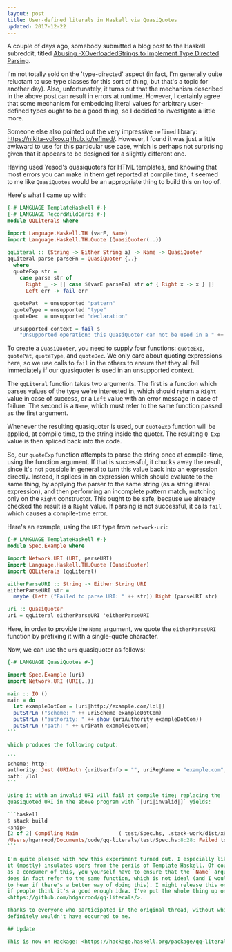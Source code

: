 ```yaml
---
layout: post
title: User-defined literals in Haskell via QuasiQuotes
updated: 2017-12-22
---
```


A couple of days ago, somebody submitted a blog post to the Haskell subreddit,
titled [Abusing -XOverloadedStrings to Implement Type Directed Parsing](https://lambdasandcaches.blogspot.com/2016/05/abusing-xoverloadedstrings-to-implement.html).

I'm not totally sold on the 'type-directed' aspect (in fact, I'm generally
quite reluctant to use type classes for this sort of thing, but that's a topic
for another day). Also, unfortunately, it turns out that the mechanism
described in the above post can result in errors at runtime. However, I
certainly agree that some mechanism for embedding literal values for arbitrary
user-defined types ought to be a good thing, so I decided to investigate a
little more.

Someone else also pointed out the very impressive `refined` library:
<https://nikita-volkov.github.io/refined/>. However, I found it was just a
little awkward to use for this particular use case, which is perhaps not
surprising given that it appears to be designed for a slightly different one.

Having used Yesod's quasiquoters for HTML templates, and knowing that most
errors you can make in them get reported at compile time, it seemed to me like
`QuasiQuotes` would be an appropriate thing to build this on top of.

Here's what I came up with:

```haskell
{-# LANGUAGE TemplateHaskell #-}
{-# LANGUAGE RecordWildCards #-}
module QQLiterals where

import Language.Haskell.TH (varE, Name)
import Language.Haskell.TH.Quote (QuasiQuoter(..))

qqLiteral :: (String -> Either String a) -> Name -> QuasiQuoter
qqLiteral parse parseFn = QuasiQuoter {..}
  where
  quoteExp str =
    case parse str of
      Right _ -> [| case $(varE parseFn) str of { Right x -> x } |]
      Left err -> fail err

  quotePat  = unsupported "pattern"
  quoteType = unsupported "type"
  quoteDec  = unsupported "declaration"

  unsupported context = fail $
    "Unsupported operation: this QuasiQuoter can not be used in a " ++ context ++ " context."
```

To create a `QuasiQuoter`, you need to supply four functions: `quoteExp`,
`quotePat`, `quoteType`, and `quoteDec`. We only care about quoting expressions
here, so we use calls to `fail` in the others to ensure that they all fail
immediately if our quasiquoter is used in an unsupported context.

The `qqLiteral` function takes two arguments. The first is a function which
parses values of the type we're interested in, which should return a `Right`
value in case of success, or a `Left` value with an error message in case of
failure. The second is a `Name`, which must refer to the same function passed
as the first argument.

Whenever the resulting quasiquoter is used, our `quoteExp` function will be
applied, at compile time, to the string inside the quoter. The resulting `Q
Exp` value is then spliced back into the code.

So, our `quoteExp` function attempts to parse the string once at compile-time,
using the function argument. If that is successful, it chucks away the result,
since it's not possible in general to turn this value back into an expression
directly. Instead, it splices in an expression which should evaluate to the
same thing, by applying the parser to the same string (as a string literal
expression), and then performing an incomplete pattern match, matching only on
the `Right` constructor. This ought to be safe, because we already checked the
result is a `Right` value. If parsing is not successful, it calls `fail` which
causes a compile-time error.

Here's an example, using the `URI` type from `network-uri`:

```haskell
{-# LANGUAGE TemplateHaskell #-}
module Spec.Example where

import Network.URI (URI, parseURI)
import Language.Haskell.TH.Quote (QuasiQuoter)
import QQLiterals (qqLiteral)

eitherParseURI :: String -> Either String URI
eitherParseURI str =
  maybe (Left ("Failed to parse URI: " ++ str)) Right (parseURI str)

uri :: QuasiQuoter
uri = qqLiteral eitherParseURI 'eitherParseURI
```

Here, in order to provide the `Name` argument, we quote the `eitherParseURI`
function by prefixing it with a single-quote character.

Now, we can use the `uri` quasiquoter as follows:

````haskell
{-# LANGUAGE QuasiQuotes #-}

import Spec.Example (uri)
import Network.URI (URI(..))

main :: IO ()
main = do
  let exampleDotCom = [uri|http://example.com/lol|]
  putStrLn ("scheme: " ++ uriScheme exampleDotCom)
  putStrLn ("authority: " ++ show (uriAuthority exampleDotCom))
  putStrLn ("path: " ++ uriPath exampleDotCom)
```

which produces the following output:

```
scheme: http:
authority: Just (URIAuth {uriUserInfo = "", uriRegName = "example.com", uriPort = ""})
path: /lol
```

Using it with an invalid URI will fail at compile time; replacing the
quasiquoted URI in the above program with `[uri|invalid|]` yields:

```haskell
$ stack build
<snip>
[2 of 2] Compiling Main             ( test/Spec.hs, .stack-work/dist/x86_64-osx/Cabal-1.22.5.0/build/qq-literals-test/qq-literals-test-tmp/Main.o )
/Users/hgarrood/Documents/code/qq-literals/test/Spec.hs:8:28: Failed to parse URI: invalid
```

I'm quite pleased with how this experiment turned out. I especially like that
it (mostly) insulates users from the perils of Template Haskell. Of course,
as a consumer of this, you yourself have to ensure that the `Name` argument
does in fact refer to the same function, which is not ideal (and I would love
to hear if there's a better way of doing this). I might release this on Hackage
if people think it's a good enough idea. I've put the whole thing up on GitHub:
<https://github.com/hdgarrood/qq-literals/>.

Thanks to everyone who participated in the original thread, without which this
definitely wouldn't have occurred to me.

## Update

This is now on Hackage: <https://hackage.haskell.org/package/qq-literals/>.
